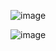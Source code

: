 ![image](https://github.com/ProboticsX/Kubernetes/assets/36927669/56b462c8-b6db-471e-91e8-7506ede9f984)

![image](https://github.com/ProboticsX/Kubernetes/assets/36927669/6a5c23b3-691f-442a-a3e7-5de1f78982fe)
